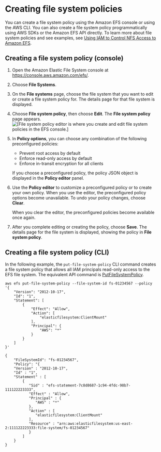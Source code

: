 # Creating file system policies<a name="create-file-system-policy"></a>

You can create a file system policy using the Amazon EFS console or using the AWS CLI\. You can also create a file system policy programmatically using AWS SDKs or the Amazon EFS API directly\. To learn more about file system policies and see examples, see [Using IAM to Control NFS Access to Amazon EFS](iam-access-control-nfs-efs.md)\.

## Creating a file system policy \(console\)<a name="create-file-system-policy-console"></a>

1. Open the Amazon Elastic File System console at [https://console\.aws\.amazon\.com/efs/](https://console.aws.amazon.com/efs/)\.

1. Choose **File Systems**\.

1. On the **File systems** page, choose the file system that you want to edit or create a file system policy for\. The details page for that file system is displayed\.

1. Choose **File system policy**, then choose **Edit**\. The **File system policy** page appears\.  
![\[File system policy editor is where you create and edit file system policies in the EFS console.\]](http://docs.aws.amazon.com/efs/latest/ug/images/console2-fsp-editor.png)

1. In **Policy options**, you can choose any combination of the following preconfigured policies:
   + Prevent root access by default
   + Enforce read\-only access by default
   + Enforce in\-transit encryption for all clients

   If you choose a preconfigured policy, the policy JSON object is displayed in the **Policy editor** panel\.

1. Use the **Policy editor** to customize a preconfigured policy or to create your own policy\. When you use the editor, the preconfigured policy options become unavailable\. To undo your policy changes, choose **Clear**\.

   When you clear the editor, the preconfigured policies become available once again\.

1. After you complete editing or creating the policy, choose **Save**\. The details page for the file system is displayed, showing the policy in **File system policy**\.

## Creating a file system policy \(CLI\)<a name="create-file-system-policy-cli"></a>

In the following example, the `put-file-system-policy` CLI command creates a file system policy that allows all IAM principals read\-only access to the EFS file system\. The equivalent API command is [PutFileSystemPolicy](API_PutFileSystemPolicy.md)\.

```
aws efs put-file-system-policy --file-system-id fs-01234567 --policy '{
    "Version": "2012-10-17",
    "Id": "1",
    "Statement": [
        {
            "Effect": "Allow",
            "Action": [
                "elasticfilesystem:ClientMount"
            ],
            "Principal": {
                "AWS": "*"
            }
        }                                                                                                 
    ]
}'
```

```
{
    "FileSystemId": "fs-01234567",
    "Policy": "{
    "Version" : "2012-10-17",
    "Id" : "1",
    "Statement" : [
        {
           "Sid" : "efs-statement-7c8d8687-1c94-4fdc-98b7-111122223333",
           "Effect" : "Allow",
           "Principal" : {
              "AWS" : "*"
           },
           "Action" : [ 
              "elasticfilesystem:ClientMount" 
           ],
           "Resource" : "arn:aws:elasticfilesystem:us-east-2:111122223333:file-system/fs-01234567"
           } 
        ]
    }
}
```